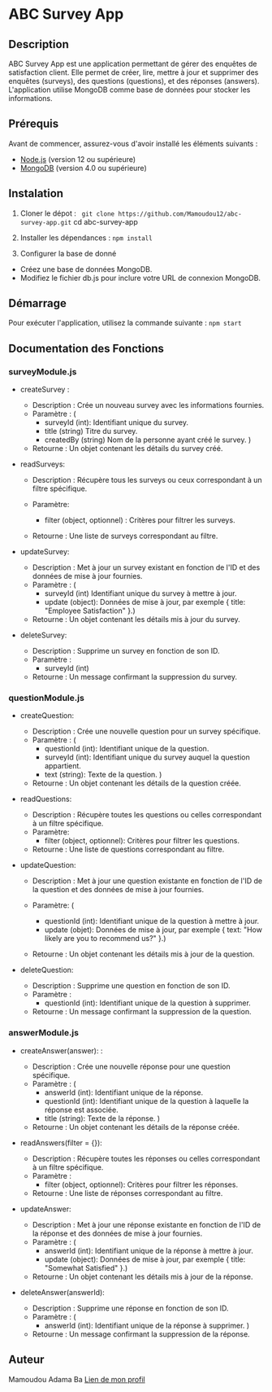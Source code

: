 # ABC Survey App

## Description

ABC Survey App est une application permettant de gérer des enquêtes de satisfaction client. Elle permet de créer, lire, mettre à jour et supprimer des enquêtes (surveys), des questions (questions), et des réponses (answers). L'application utilise MongoDB comme base de données pour stocker les informations.

## Prérequis

Avant de commencer, assurez-vous d'avoir installé les éléments suivants :

- [Node.js](https://nodejs.org/) (version 12 ou supérieure)
- [MongoDB](https://www.mongodb.com/try/download/community) (version 4.0 ou supérieure)

## Instalation
1. Cloner le dépot :
`` git clone https://github.com/Mamoudou12/abc-survey-app.git``
cd abc-survey-app

2. Installer les dépendances :
`` npm install ``

3. Configurer la base de donné
- Créez une base de données MongoDB.
- Modifiez le fichier db.js pour inclure votre URL de connexion MongoDB.

## Démarrage
Pour exécuter l'application, utilisez la commande suivante :
`` npm start `` 

## Documentation des Fonctions
### surveyModule.js
- createSurvey :
  - Description : Crée un nouveau survey avec les informations fournies.
  - Paramètre : (
    - surveyId (int): Identifiant unique du survey. 
    - title (string) Titre du survey. 
    - createdBy (string) Nom de la personne ayant créé le survey.
  ) 
  - Retourne : Un objet contenant les détails du survey créé.

- readSurveys:
  - Description : Récupère tous les surveys ou ceux correspondant à un filtre spécifique.
  - Paramètre:
    - filter (object, optionnel) : Critères pour filtrer les surveys. 

  - Retourne : Une liste de surveys correspondant au filtre.

- updateSurvey:
  - Description : Met à jour un survey existant en fonction de l'ID et des données de mise à jour fournies.
  - Paramètre : (
    - surveyId (int) Identifiant unique du survey à mettre à jour.
    - update (object): Données de mise à jour, par exemple { title: "Employee Satisfaction" }.)
  - Retourne : Un objet contenant les détails mis à jour du survey.

- deleteSurvey: 
  - Description : Supprime un survey en fonction de son ID.
  - Paramètre :  
    - surveyId (int) 
  - Retourne : Un message confirmant la suppression du survey.

### questionModule.js
- createQuestion: 
  - Description : Crée une nouvelle question pour un   survey spécifique.
  - Paramètre : (
    - questionId (int): Identifiant unique de la question.
    - surveyId (int): Identifiant unique du survey auquel la question appartient.
    - text (string): Texte de la question.
  ) 
  - Retourne : Un objet contenant les détails de la question créée.

- readQuestions:
  - Description : Récupère toutes les questions ou celles correspondant à un filtre spécifique.
  - Paramètre:
    - filter (object, optionnel): Critères pour filtrer les questions.
  - Retourne : Une liste de questions correspondant au filtre.

- updateQuestion:
  - Description : Met à jour une question existante en fonction de l'ID de la question et des données de mise à jour fournies.
  - Paramètre: (
    - questionId (int): Identifiant unique de la question à mettre à jour.
    - update (objet):  Données de mise à jour, par exemple { text: "How likely are you to recommend us?" }.)
   
  - Retourne : Un objet contenant les détails mis à jour de la question.

- deleteQuestion: 
  - Description : Supprime une question en fonction de son ID.
  - Paramètre :
    - questionId (int): Identifiant unique de la question à supprimer.
  - Retourne : Un message confirmant la suppression de la question.

### answerModule.js
- createAnswer(answer): :
  - Description : Crée une nouvelle réponse pour une question spécifique.
  - Paramètre : (
    - answerId (int): Identifiant unique de la réponse.
    - questionId (int): Identifiant unique de la question à laquelle la réponse est associée.
    - title (string): Texte de la réponse.
  )  
  - Retourne : Un objet contenant les détails de la réponse créée.

- readAnswers(filter = {}): 
  - Description : Récupère toutes les réponses ou celles correspondant à un filtre spécifique.
  - Paramètre : 
    - filter (object, optionnel): Critères pour filtrer les réponses.
  - Retourne : Une liste de réponses correspondant au filtre.

- updateAnswer:
  - Description : Met à jour une réponse existante en fonction de l'ID de la réponse et des données de mise à jour fournies.
  - Paramètre : (
    - answerId (int):  Identifiant unique de la réponse à mettre à jour.
    - update (object):  Données de mise à jour, par exemple { title: "Somewhat Satisfied" }.) 
  - Retourne : Un objet contenant les détails mis à jour de la réponse.

- deleteAnswer(answerId):
  - Description : Supprime une réponse en fonction de son ID.
  - Paramètre : (
    - answerId (int): Identifiant unique de la réponse à supprimer.
  )
  - Retourne : Un message confirmant la suppression de la réponse.

## Auteur
Mamoudou Adama Ba [Lien de mon profil](https://github.com/Mamoudou12)




